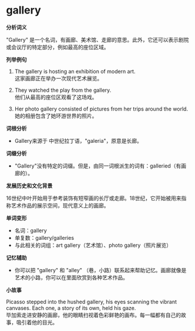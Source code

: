 # gallery

**分析词义**

  

"Gallery" 是一个名词，有画廊、美术馆、走廊的意思。此外，它还可以表示剧院或会议厅的特定部分，例如最高的座位区域。

  

**列举例句**

  

1.  The gallery is hosting an exhibition of modern art.  
    这家画廊正在举办一次现代艺术展览。
    
      
    
2.  They watched the play from the gallery.  
    他们从最高的座位区观看了这场戏。
    
      
    
3.  Her photo gallery consisted of pictures from her trips around the world.  
    她的相册包含了她环游世界的照片。
    
      
    

  

**词根分析**

  

*   Gallery来源于 中世纪拉丁语，"galeria"，原意是长廊。

  

**词缀分析**

  

*   "Gallery"没有特定的词缀。但是，由同一词根派生的词有：galleried（有画廊的）。

  

**发展历史和文化背景**

  

16世纪中叶开始用于参考装饰有短窄画的长厅或走廊。18世纪，它开始被用来指称艺术作品的展示空间，现代意义上的画廊。

  

**单词变形**

  

*   名词：gallery
*   单复数：gallery/galleries
*   与此相关的词组：art gallery（艺术馆）、photo gallery（照片展览）

  

**记忆辅助**

  

*   你可以把 "gallery" 和 "alley" （巷，小路）联系起来帮助记忆。画廊就像是艺术的小路，你可以在里面欣赏到各种艺术作品。

  

**小故事**

  

Picasso stepped into the hushed gallery, his eyes scanning the vibrant canvases. Each one, a story of its own, held his gaze.  
毕加索走进安静的画廊，他的眼睛扫视着色彩鲜艳的画布。每一幅都有自己的故事，吸引着他的目光。
